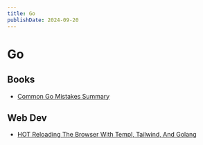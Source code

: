 ```yaml
---
title: Go
publishDate: 2024-09-20
---
```


# Go

## Books

- [Common Go Mistakes Summary](https://100go.co/)

## Web Dev

- [HOT Reloading The Browser With Templ, Tailwind, And Golang](https://www.youtube.com/watch?v=6Pj-Vlhp31Y)
